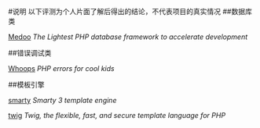 #说明
以下评测为个人片面了解后得出的结论，不代表项目的真实情况
##数据库类

[Medoo](https://github.com/kphcdr/kphcdr/blob/master/database/medoo.md) *The Lightest PHP database framework to accelerate development*

##错误调试类

[Whoops](https://github.com/kphcdr/kphcdr/blob/master/debug/whoops.md) *PHP errors for cool kids*





##模板引擎

[smarty](https://github.com/kphcdr/kphcdr/blob/master/template/smarty.md) *Smarty 3 template engine*

[twig](https://github.com/kphcdr/kphcdr/blob/master/template/twig.md) *Twig, the flexible, fast, and secure template language for PHP*
